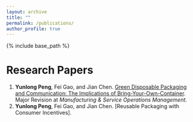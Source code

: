 ```yaml
---
layout: archive
title: ""
permalink: /publications/
author_profile: true
---
```

{% include base_path %} 

# Research Papers
1. **Yunlong Peng**, Fei Gao, and Jian Chen. [Green Disposable Packaging and Communication: The Implications of Bring-Your-Own-Container](https://papers.ssrn.com/sol3/papers.cfm?abstract_id=3888378). Major Revision at *Manufacturing & Service Operations Management*.
2. **Yunlong Peng**, Fei Gao, and Jian Chen. [Reusable Packaging with Consumer Incentives].


<!-- {% if author.googlescholar %}
  You can also find my articles on <u><a href="{{author.googlescholar}}">my Google Scholar profile</a>.</u>
{% endif %}

{% include base_path %}

{% for post in site.publications reversed %}
  {% include archive-single.html %}
{% endfor %}
 -->
